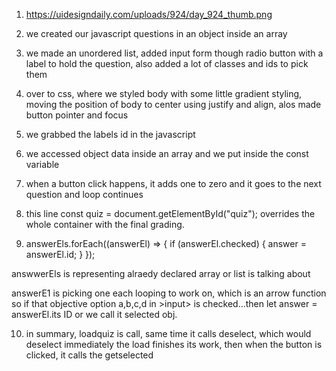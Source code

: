 1. https://uidesigndaily.com/uploads/924/day_924_thumb.png
2. we created our javascript questions in an object inside an array
3. we made an unordered list, added input form though radio button with a label
   to hold the question, also added a lot of classes and ids to pick them

4. over to css, where we styled body with some little gradient styling, moving
   the position of body to center using justify and align, alos made button
   pointer and focus

5. we grabbed the labels id in the javascript
6. we accessed object data inside an array and we put inside the const variable
7. when a button click happens, it adds one to zero and it goes to the next question and loop continues

8. this line const quiz = document.getElementById("quiz"); overrides the whole container with the final grading.

9. answerEls.forEach((answerEl) => {
   if (answerEl.checked) {
   answer = answerEl.id;
   }
   });

answwerEls is representing alraedy declared array or list is talking about

answerE1 is picking one each looping to work on, which is an arrow function
so if that objective option a,b,c,d in >input> is checked...then let
answer = answerEl.its ID or we call it selected obj.

10. in summary, loadquiz is call, same time it calls deselect, which would deselect
    immediately the load finishes its work, then when the button is clicked, it calls the getselected
